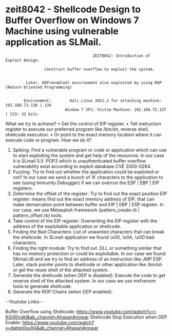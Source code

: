 # zeit8042 - Shellcode Design to Buffer Overflow on Windows 7 Machine using vulnerable application as SLMail. 



                                          ZEIT8042: Introduction of Exploit Design.
					
					 Construct buffer overflow to exploit the system.


			 Later, DEP(enabled) environment also exploited by using ROP (Return Oriented Programming)


            Environment: 		Kali Linux 2021.2 for attacking machine: 192.168.72.136 | 134
	          	              Window 7 SP1: Victim Machine: 192.168.72.137 | 133: 32 bits 






What we try to achieve?
•	Get the control of EIP register.
•	Tell instruction register to execute our preferred program like /bin/sh, reverse shell, shellcode execution.
•	Or point to the exact memory location where it can execute code or program.
How we do it?
1.	Spiking: Find a vulnerable program or code or application which can use to start exploiting the system and get help of the resources. In our case it is SLmail 5.5: POP3 which is unauthenticated buffer overflow vulnerability exist according to exploit database CVE 2003-0264.
2.	Fuzzing: Try to find out whether the application could be exploited or not? In our case we send a bunch of ‘A’ characters to the application to see (using Immunity Debugger) if we can overrun the ESP | EBP | EIP registers.
3.	Determine the offset of the register: Try to find out the exact position EIP register: means find out the exact memory address of EIP, that can make demarcation point between buffer and EIP | EBP | ESP register. In our case, we use Metasploit-framework (pattern_create.rb | pattern_offset.rb) tools.
4.	Take control of the EIP register: Overwriting the EIP register with the address of the exploitable application or shellcode.
5.	Finding the Bad Characters: List of unwanted characters that can break the shellcode. In SLmail application we found \x00, \x0A, \x0D bad characters.
6.	Finding the right module: Try to find out .DLL or something similar that has no memory protection or could be exploitable. In our case we found SKmail.dll and we try to find an address of an instruction like JMP ESP. Later, stack pointer points to shellcode or other application like /bin/sh or get the reuse shell of the attacked system.
7.	Generate the shellcode (when DEP is disabled): Execute the code to get reverse shell of the attacked system. In our case we use msfvenom tools to generate shellcode.
8.	Generate the ROP Chains (when DEP enabled): 













--Youtube Links--

Buffer Overflow using Shellcode: https://www.youtube.com/watch?v=j-K0jX0vgkI&ab_channel=AhasanAnowar
Shellcode Stop Execution when DEP Enable: https://www.youtube.com/watch?v=datqp0sultA&ab_channel=AhasanAnowar

